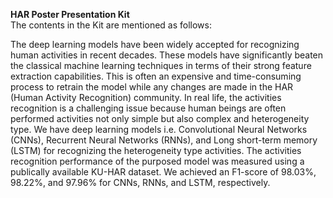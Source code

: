 **HAR Poster Presentation Kit**</br>
The contents in the Kit are mentioned as follows:</br>


The deep learning models have been widely accepted for recognizing human activities in recent
decades. These models have significantly beaten the classical machine learning techniques in terms of their
strong feature extraction capabilities. This is often an expensive and time-consuming process to retrain the
model while any changes are made in the HAR (Human Activity Recognition) community. In real life, the
activities recognition is a challenging issue because human beings are often performed activities not only
simple but also complex and heterogeneity type. We have deep learning models i.e. Convolutional Neural
Networks (CNNs), Recurrent Neural Networks (RNNs), and Long short-term memory (LSTM) for
recognizing the heterogeneity type activities. The activities recognition performance of the purposed model
was measured using a publically available KU-HAR dataset. We achieved an F1-score of 98.03%, 98.22%,
and 97.96% for CNNs, RNNs, and LSTM, respectively.
